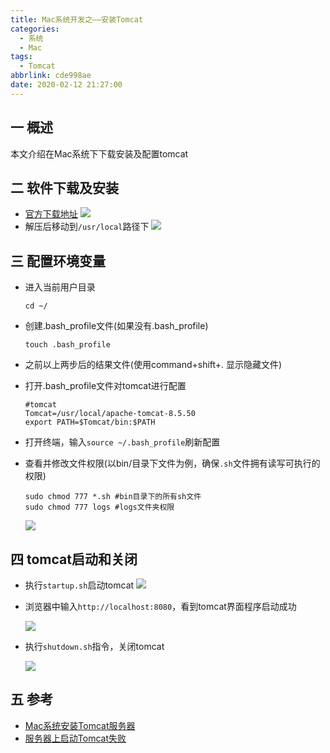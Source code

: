 ```yaml
---
title: Mac系统开发之——安装Tomcat
categories:
  - 系统
  - Mac
tags:
  - Tomcat
abbrlink: cde998ae
date: 2020-02-12 21:27:00
---
```

## 一 概述

本文介绍在Mac系统下下载安装及配置tomcat

<!--more-->

## 二 软件下载及安装

* [官方下载地址][1]
![][11]
* 解压后移动到`/usr/local`路径下
![][12]

## 三 配置环境变量
* 进入当前用户目录

  `cd ~/`

* 创建.bash_profile文件(如果没有.bash_profile)

  `touch .bash_profile`

* 之前以上两步后的结果文件(使用command+shift+. 显示隐藏文件)
  
* 打开.bash_profile文件对tomcat进行配置

  ```
  #tomcat
  Tomcat=/usr/local/apache-tomcat-8.5.50
  export PATH=$Tomcat/bin:$PATH
  ```


* 打开终端，输入`source ~/.bash_profile`刷新配置

* 查看并修改文件权限(以bin/目录下文件为例，确保`.sh`文件拥有读写可执行的权限)

  ```
  sudo chmod 777 *.sh #bin目录下的所有sh文件
  sudo chmod 777 logs #logs文件夹权限
  ```
  ![][13]
## 四 tomcat启动和关闭
* 执行`startup.sh`启动tomcat
  ![][14]
  
* 浏览器中输入`http://localhost:8080`，看到tomcat界面程序启动成功

  ![][15]
  
* 执行`shutdown.sh`指令，关闭tomcat

  ![][16]
## 五 参考

* [Mac系统安装Tomcat服务器](https://www.cnblogs.com/PyKK2019/p/10527296.html)
* [服务器上启动Tomcat失败][2]



[1]:https://tomcat.apache.org/download-90.cgi
[2]:https://blog.csdn.net/wangxinyao1997/article/details/89509861



[11]:https://raw.githubusercontent.com/PGzxc/CDN/master/blog-image/tomcat-page-downloadpng.png
[12]:https://raw.githubusercontent.com/PGzxc/CDN/master/blog-image/tomcat-unzip-mv-library.png
[13]:https://raw.githubusercontent.com/PGzxc/CDN/master/blog-image/tomcat-folder-quanxian-before.png
[14]:https://raw.githubusercontent.com/PGzxc/CDN/master/blog-image/tomcat-terminal-startup.png
[15]:https://raw.githubusercontent.com/PGzxc/CDN/master/blog-image/tomcat-start-webview.png
[16]:https://raw.githubusercontent.com/PGzxc/CDN/master/blog-image/tomcat-terminal-shutdown.png

